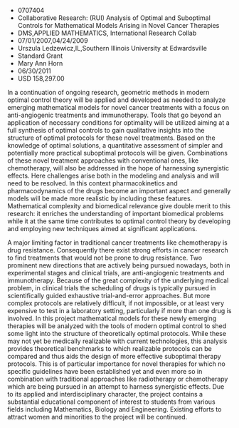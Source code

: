 
* 0707404
* Collaborative Research: (RUI) Analysis of Optimal and Suboptimal Controls for Mathematical Models Arising in Novel Cancer Therapies
* DMS,APPLIED MATHEMATICS, International Research Collab
* 07/01/2007,04/24/2009
* Urszula Ledzewicz,IL,Southern Illinois University at Edwardsville
* Standard Grant
* Mary Ann Horn
* 06/30/2011
* USD 158,297.00

In a continuation of ongoing research, geometric methods in modern optimal
control theory will be applied and developed as needed to analyze emerging
mathematical models for novel cancer treatments with a focus on anti-angiogenic
treatments and immunotherapy. Tools that go beyond an application of necessary
conditions for optimality will be utilized aiming at a full synthesis of optimal
controls to gain qualitative insights into the structure of optimal protocols
for these novel treatments. Based on the knowledge of optimal solutions, a
quantitative assessment of simpler and potentially more practical suboptimal
protocols will be given. Combinations of these novel treatment approaches with
conventional ones, like chemotherapy, will also be addressed in the hope of
harnessing synergistic effects. Here challenges arise both in the modeling and
analysis and will need to be resolved. In this context pharmacokinetics and
pharmacodynamics of the drugs become an important aspect and generally models
will be made more realistic by including these features. Mathematical complexity
and biomedical relevance give double merit to this research: it enriches the
understanding of important biomedical problems while it at the same time
contributes to optimal control theory by developing and employing new techniques
aimed at significant applications.

A major limiting factor in traditional cancer treatments like chemotherapy is
drug resistance. Consequently there exist strong efforts in cancer research to
find treatments that would not be prone to drug resistance. Two prominent new
directions that are actively being pursued nowadays, both in experimental stages
and clinical trials, are anti-angiogenic treatments and immunotherapy. Because
of the great complexity of the underlying medical problem, in clinical trials
the scheduling of drugs is typically pursued in scientifically guided exhaustive
trial-and-error approaches. But more complex protocols are relatively difficult,
if not impossible, or at least very expensive to test in a laboratory setting,
particularly if more than one drug is involved. In this project mathematical
models for these newly emerging therapies will be analyzed with the tools of
modern optimal control to shed some light into the structure of theoretically
optimal protocols. While these may not yet be medically realizable with current
technologies, this analysis provides theoretical benchmarks to which realizable
protocols can be compared and thus aids the design of more effective suboptimal
therapy protocols. This is of particular importance for novel therapies for
which no specific guidelines have been established yet and even more so in
combination with traditional approaches like radiotherapy or chemotherapy which
are being pursued in an attempt to harness synergistic effects. Due to its
applied and interdisciplinary character, the project contains a substantial
educational component of interest to students from various fields including
Mathematics, Biology and Engineering. Existing efforts to attract women and
minorities to the project will be continued.
